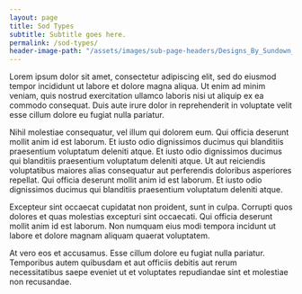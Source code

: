 ```yaml
---
layout: page
title: Sod Types
subtitle: Subtitle goes here.
permalink: /sod-types/
header-image-path: "/assets/images/sub-page-headers/Designs_By_Sundown_View.jpg"
---
```



Lorem ipsum dolor sit amet, consectetur adipiscing elit, sed do eiusmod tempor incididunt ut labore et dolore magna aliqua. Ut enim ad minim veniam, quis nostrud exercitation ullamco laboris nisi ut aliquip ex ea commodo consequat. Duis aute irure dolor in reprehenderit in voluptate velit esse cillum dolore eu fugiat nulla pariatur.

Nihil molestiae consequatur, vel illum qui dolorem eum. Qui officia deserunt mollit anim id est laborum. Et iusto odio dignissimos ducimus qui blanditiis praesentium voluptatum deleniti atque. Et iusto odio dignissimos ducimus qui blanditiis praesentium voluptatum deleniti atque. Ut aut reiciendis voluptatibus maiores alias consequatur aut perferendis doloribus asperiores repellat. Qui officia deserunt mollit anim id est laborum. Et iusto odio dignissimos ducimus qui blanditiis praesentium voluptatum deleniti atque.

Excepteur sint occaecat cupidatat non proident, sunt in culpa. Corrupti quos dolores et quas molestias excepturi sint occaecati. Qui officia deserunt mollit anim id est laborum. Non numquam eius modi tempora incidunt ut labore et dolore magnam aliquam quaerat voluptatem.

At vero eos et accusamus. Esse cillum dolore eu fugiat nulla pariatur. Temporibus autem quibusdam et aut officiis debitis aut rerum necessitatibus saepe eveniet ut et voluptates repudiandae sint et molestiae non recusandae.